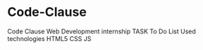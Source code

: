 # Code-Clause
Code Clause Web Development internship TASK
To Do List
Used technologies
HTML5
CSS
JS
